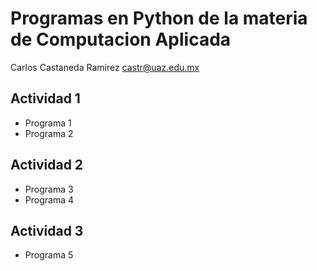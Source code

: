 # Programas en Python de la materia de Computacion Aplicada

Carlos Castaneda Ramirez
castr@uaz.edu.mx

## Actividad 1
- Programa 1
- Programa 2

## Actividad 2
- Programa 3
- Programa 4

## Actividad 3
- Programa 5